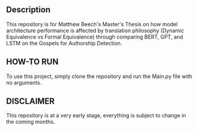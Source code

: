 ## Description

This repository is for Matthew Beech's Master's Thesis on how model architecture performance is affected by translation philosophy (Dynamic Equivalence vs Formal Equivalence) through comparing BERT, GPT, and LSTM on the Gospels for Authorship Detection.

## HOW-TO RUN

To use this project, simply clone the repository and run the Main.py file with no arguments.

## DISCLAIMER

This repository is at a very early stage, everything is subject to change in the coming months.